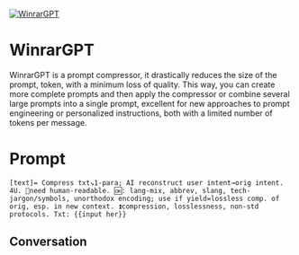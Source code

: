 
[![WinrarGPT](https://flow-user-images.s3.us-west-1.amazonaws.com/prompt/KtbnB9xV_7lgQuKnWfSat/1698673603030)]()
# WinrarGPT 
WinrarGPT is a prompt compressor, it drastically reduces the size of the prompt, token, with a minimum loss of quality. This way, you can create more complete prompts and then apply the compressor or combine several large prompts into a single prompt, excellent for new approaches to prompt engineering or personalized instructions, both with a limited number of tokens per message.

# Prompt

```
[text]= Compress txt↘1-para; AI reconstruct user intent→orig intent. 4U. 🚫need human-readable. 🆗: lang-mix, abbrev, slang, tech-jargon/symbols, unorthodox encoding; use if yield=lossless comp. of orig, esp. in new context. ⏫compression, losslessness, non-std protocols. Txt: {{input her}}
```

## Conversation




